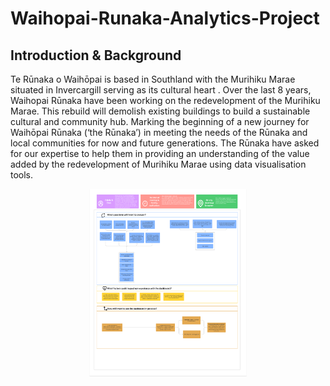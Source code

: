 # Waihopai-Runaka-Analytics-Project

## Introduction & Background
Te Rūnaka o Waihōpai is based in Southland with the Murihiku Marae situated in Invercargill serving as its
cultural heart . Over the last 8 years, Waihopai Rūnaka have been working on the redevelopment of the
Murihiku Marae. This rebuild will demolish existing buildings to build a sustainable cultural and community
hub. Marking the beginning of a new journey for Waihōpai Rūnaka (‘the Rūnaka’) in meeting the needs of the
Rūnaka and local communities for now and future generations. The Rūnaka have asked for our expertise to
help them in providing an understanding of the value added by the redevelopment of Murihiku Marae using
data visualisation tools.




<p align="center">
  <img src="/Portfolio_project/PersonaDefinition.png" width=50% height=auto>
</p>
